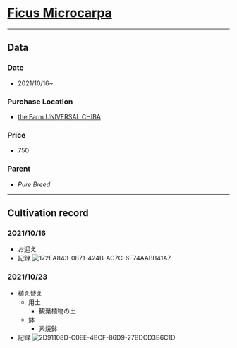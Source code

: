 # [Ficus Microcarpa](https://en.wikipedia.org/wiki/Ficus_microcarpa)
---
## **Data**

### Date  
* 2021/10/16~
### Purchase Location
* [the Farm UNIVERSAL CHIBA](https://the-farm.jp/chiba/)
### Price
* 750
### Parent
- *Pure Breed*
---
## **Cultivation record**
### 2021/10/16
- お迎え
- 記録
![172EA843-0871-424B-AC7C-6F74AABB41A7](https://user-images.githubusercontent.com/56258573/177922220-900dea9b-a1d7-41c1-bfb7-a92f74c3f943.jpg)

### 2021/10/23
- 植え替え
  - 用土
    - 観葉植物の土
  - 鉢
    - 素焼鉢
- 記録
![2D91108D-C0EE-4BCF-86D9-27BDCD3B6C1D](https://user-images.githubusercontent.com/56258573/177922253-672d7cf6-e600-4c6c-a55f-021e5b408ba8.png)
